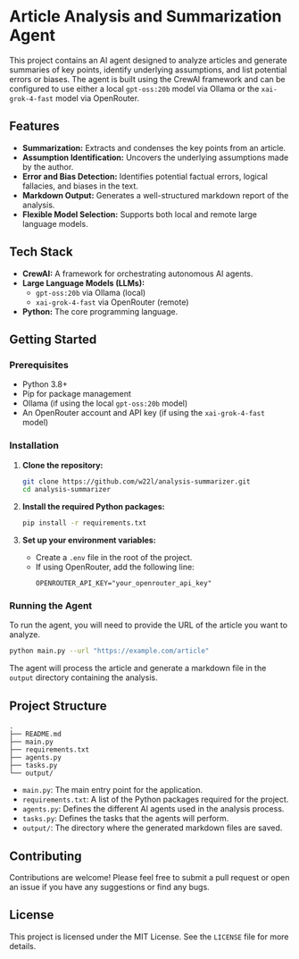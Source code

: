 # Article Analysis and Summarization Agent

This project contains an AI agent designed to analyze articles and generate summaries of key points, identify underlying assumptions, and list potential errors or biases. The agent is built using the CrewAI framework and can be configured to use either a local `gpt-oss:20b` model via Ollama or the `xai-grok-4-fast` model via OpenRouter.

## Features

- **Summarization:** Extracts and condenses the key points from an article.
- **Assumption Identification:** Uncovers the underlying assumptions made by the author.
- **Error and Bias Detection:** Identifies potential factual errors, logical fallacies, and biases in the text.
- **Markdown Output:** Generates a well-structured markdown report of the analysis.
- **Flexible Model Selection:** Supports both local and remote large language models.

## Tech Stack

- **CrewAI:** A framework for orchestrating autonomous AI agents.
- **Large Language Models (LLMs):**
  - `gpt-oss:20b` via Ollama (local)
  - `xai-grok-4-fast` via OpenRouter (remote)
- **Python:** The core programming language.

## Getting Started

### Prerequisites

- Python 3.8+
- Pip for package management
- Ollama (if using the local `gpt-oss:20b` model)
- An OpenRouter account and API key (if using the `xai-grok-4-fast` model)

### Installation

1. **Clone the repository:**
   ```bash
   git clone https://github.com/w22l/analysis-summarizer.git
   cd analysis-summarizer
   ```

2. **Install the required Python packages:**
   ```bash
   pip install -r requirements.txt
   ```

3. **Set up your environment variables:**
   - Create a `.env` file in the root of the project.
   - If using OpenRouter, add the following line:
     ```
     OPENROUTER_API_KEY="your_openrouter_api_key"
     ```

### Running the Agent

To run the agent, you will need to provide the URL of the article you want to analyze.

```bash
python main.py --url "https://example.com/article"
```

The agent will process the article and generate a markdown file in the `output` directory containing the analysis.

## Project Structure

```
.
├── README.md
├── main.py
├── requirements.txt
├── agents.py
├── tasks.py
└── output/
```

- `main.py`: The main entry point for the application.
- `requirements.txt`: A list of the Python packages required for the project.
- `agents.py`: Defines the different AI agents used in the analysis process.
- `tasks.py`: Defines the tasks that the agents will perform.
- `output/`: The directory where the generated markdown files are saved.

## Contributing

Contributions are welcome! Please feel free to submit a pull request or open an issue if you have any suggestions or find any bugs.

## License

This project is licensed under the MIT License. See the `LICENSE` file for more details.